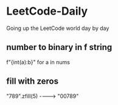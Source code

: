 # LeetCode-Daily
Going up the LeetCode world day by day

## number to binary in f string

f"{int(a):b}" for a in nums 

## fill with zeros

"789".zfill(5) ----> "00789"
